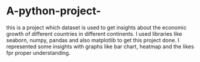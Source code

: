 # A-python-project-
this is a project which dataset is used to get insights about the economic growth of different countries in different continents. 
I used libraries like seaborn, numpy, pandas and also matplotlib to get this project done.
I represented some insights with graphs like bar chart, heatmap and the likes fpr proper understanding.
